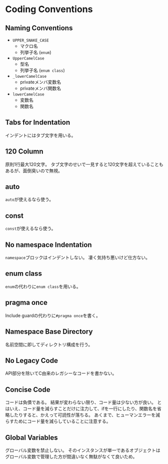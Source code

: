 # Coding Conventions

## Naming Conventions

- `UPPER_SNAKE_CASE`
  - マクロ名
  - 列挙子名 (`enum`)
- `UpperCamelCase`
  - 型名
  - 列挙子名 (`enum class`)
- `_lowerCamelCase`
  - privateメンバ変数名
  - privateメンバ関数名
- `lowerCamelCase`
  - 変数名
  - 関数名

## Tabs for Indentation

インデントにはタブ文字を用いる。

## 120 Column

原則1行最大120文字。
タブ文字のせいで一見すると120文字を超えていることもあるが、面倒臭いので無視。

## auto

`auto`が使えるなら使う。

## const

`const`が使えるなら使う。

## No namespace Indentation

`namespace`ブロックはインデントしない。
凄く気持ち悪いけど仕方ない。

## enum class

`enum`の代わりに`enum class`を用いる。

## pragma once

Include guardの代わりに`#pragma once`を書く。

## Namespace Base Directory

名前空間に即してディレクトリ構成を行う。

## No Legacy Code

API部分を除いてC由来のレガシーなコードを書かない。

## Concise Code

コードは負債である。
結果が変わらない限り、コード量は少ない方が良い。
とはいえ、コード量を減らすことだけに注力して、ifを一行にしたり、関数名を省略したりすると、かえって可読性が落ちる。
あくまで、ヒューマンエラーを減らすためにコード量を減らしていることに注意する。

## Global Variables

グローバル変数を禁止しない。
そのインスタンスが単一であるオブジェクトはグローバル変数で管理した方が間違いなく無駄がなくて良いため。
